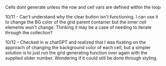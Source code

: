 Cells dont generate unless the row and cell vars are defined within the loop

10/11 - Can't understand why the clear button isn't functioning. I can use it to change the BG color of the 
grid parent container but the inner cell elements won't change. Thinking it may be a case of needing to iterate
through the collection?

10/12 - Checked in w chatGPT and realized that I was fixating on the approach of changing the background color
of each cell, but a simpler solution is to just run the grid generating function over again with the supplied
slider number. Wondering if it could still be done through styling.